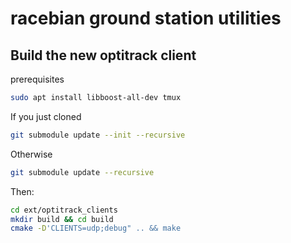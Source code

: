 # racebian ground station utilities

## Build the new optitrack client

prerequisites
```sh
sudo apt install libboost-all-dev tmux
```

If you just cloned
```sh
git submodule update --init --recursive
```

Otherwise
```sh
git submodule update --recursive
```

Then:
```sh
cd ext/optitrack_clients
mkdir build && cd build
cmake -D'CLIENTS=udp;debug" .. && make
```
